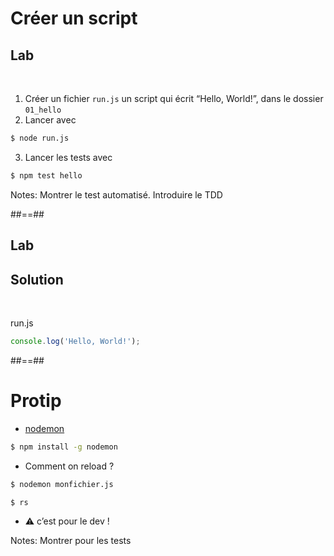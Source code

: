 <!-- .slide: class="exercice with-code" -->
# Créer un script

## Lab

<br>

1. Créer un fichier `run.js` un script qui écrit “Hello, World!”, dans le dossier `01_hello`
2. Lancer avec 
```bash
$ node run.js
```
3. Lancer les tests avec
```bash
$ npm test hello
```

Notes:
Montrer le test automatisé. Introduire le TDD

##==##

<!-- .slide: class="exercice with-code " -->
## Lab

## Solution

<br>

run.js
```javascript
console.log('Hello, World!');
```

##==##

# Protip

* [nodemon](https://nodemon.io/)
```bash
$ npm install -g nodemon
```
* Comment on reload ?
```bash
$ nodemon monfichier.js
```
```bash
$ rs
```
* ⚠ c’est pour le dev !

Notes:
Montrer pour les tests